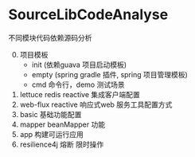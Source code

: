 # SourceLibCodeAnalyse
不同模块代码依赖源码分析

0. 项目模板 
   * init (依赖guava 项目启动模板)
   * empty (spring gradle 插件, spring 项目管理模板)
   * cmd 命令行，demo 测试场景
1. lettuce redis reactive 集成客户端配置
2. web-flux reactive 响应式web 服务工具配置方式
3. basic 基础功能配置
4. mapper beanMapper 功能
5. app 构建可运行应用
6. resilience4j 熔断 限时操作
